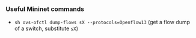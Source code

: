 ### Useful Mininet commands 

- `sh ovs-ofctl dump-flows sX --protocols=Openflow13` (get a flow dump of a switch, substitute `sX`)
